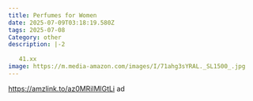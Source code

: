 ```yaml
---
title: Perfumes for Women
date: 2025-07-09T03:18:19.580Z
tags: 2025-07-08
Category: other
description: |-2
  
   41.xx 
image: https://m.media-amazon.com/images/I/71ahg3sYRAL._SL1500_.jpg
---
```

https://amzlink.to/az0MRilMlGtLi       ad